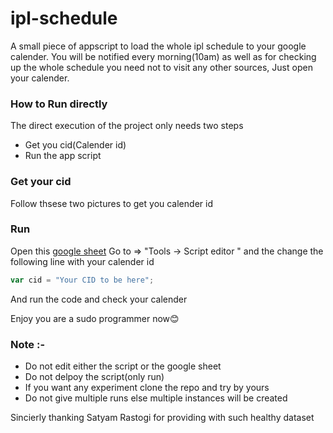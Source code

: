 # ipl-schedule
A small piece of appscript to load the whole ipl schedule to your google calender. You will be notified every morning(10am) as well as for checking up the whole schedule you need not to visit any other sources, Just open your calender.

### How to Run directly
The direct execution of the project only needs two steps
- Get you cid(Calender id)
- Run the app script

### Get your cid
Follow thsese two pictures to get you calender id
<img source = "https://github.com/bips1996/ipl-schedule/blob/main/pictures/1.png" />
<img source = "https://github.com/bips1996/ipl-schedule/blob/main/pictures/1.png" />

### Run 
Open this <a href="https://docs.google.com/spreadsheets/d/1Go3UxvM3NrkuEm33dFMN_VAcCTHfMn2PXSsLsPpOTM0/edit#gid=0" >google sheet</a>
Go to => "Tools -> Script editor " and the change the following line with your calender id
```javascript
var cid = "Your CID to be here";
```
And run the code and check your calender


Enjoy you are a sudo programmer now😊

### Note :- 
- Do not edit either the script or the google sheet
- Do not delpoy the script(only run)
- If you want any experiment clone the repo and try by yours
- Do not give multiple runs else multiple instances will be created

Sincierly thanking Satyam Rastogi for providing with such healthy dataset

